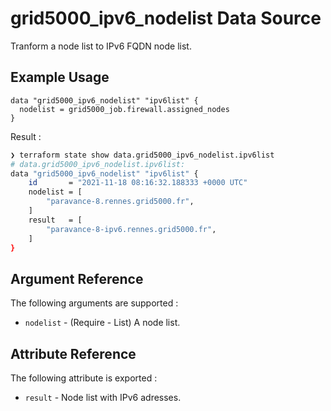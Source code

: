 # grid5000_ipv6_nodelist Data Source

Tranform a node list to IPv6 FQDN node list.

## Example Usage

```hcl
data "grid5000_ipv6_nodelist" "ipv6list" {
  nodelist = grid5000_job.firewall.assigned_nodes 
}
```

Result :

```sh
❯ terraform state show data.grid5000_ipv6_nodelist.ipv6list 
# data.grid5000_ipv6_nodelist.ipv6list:
data "grid5000_ipv6_nodelist" "ipv6list" {
    id       = "2021-11-18 08:16:32.188333 +0000 UTC"
    nodelist = [
        "paravance-8.rennes.grid5000.fr",
    ]
    result   = [
        "paravance-8-ipv6.rennes.grid5000.fr",
    ]
}
```

## Argument Reference

The following arguments are supported :

* `nodelist` - (Require - List) A node list.

## Attribute Reference

The following attribute is exported :

* `result` - Node list with IPv6 adresses.